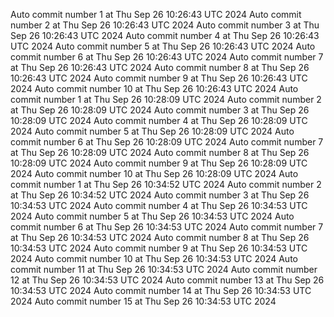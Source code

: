 Auto commit number 1 at Thu Sep 26 10:26:43 UTC 2024
Auto commit number 2 at Thu Sep 26 10:26:43 UTC 2024
Auto commit number 3 at Thu Sep 26 10:26:43 UTC 2024
Auto commit number 4 at Thu Sep 26 10:26:43 UTC 2024
Auto commit number 5 at Thu Sep 26 10:26:43 UTC 2024
Auto commit number 6 at Thu Sep 26 10:26:43 UTC 2024
Auto commit number 7 at Thu Sep 26 10:26:43 UTC 2024
Auto commit number 8 at Thu Sep 26 10:26:43 UTC 2024
Auto commit number 9 at Thu Sep 26 10:26:43 UTC 2024
Auto commit number 10 at Thu Sep 26 10:26:43 UTC 2024
Auto commit number 1 at Thu Sep 26 10:28:09 UTC 2024
Auto commit number 2 at Thu Sep 26 10:28:09 UTC 2024
Auto commit number 3 at Thu Sep 26 10:28:09 UTC 2024
Auto commit number 4 at Thu Sep 26 10:28:09 UTC 2024
Auto commit number 5 at Thu Sep 26 10:28:09 UTC 2024
Auto commit number 6 at Thu Sep 26 10:28:09 UTC 2024
Auto commit number 7 at Thu Sep 26 10:28:09 UTC 2024
Auto commit number 8 at Thu Sep 26 10:28:09 UTC 2024
Auto commit number 9 at Thu Sep 26 10:28:09 UTC 2024
Auto commit number 10 at Thu Sep 26 10:28:09 UTC 2024
Auto commit number 1 at Thu Sep 26 10:34:52 UTC 2024
Auto commit number 2 at Thu Sep 26 10:34:52 UTC 2024
Auto commit number 3 at Thu Sep 26 10:34:53 UTC 2024
Auto commit number 4 at Thu Sep 26 10:34:53 UTC 2024
Auto commit number 5 at Thu Sep 26 10:34:53 UTC 2024
Auto commit number 6 at Thu Sep 26 10:34:53 UTC 2024
Auto commit number 7 at Thu Sep 26 10:34:53 UTC 2024
Auto commit number 8 at Thu Sep 26 10:34:53 UTC 2024
Auto commit number 9 at Thu Sep 26 10:34:53 UTC 2024
Auto commit number 10 at Thu Sep 26 10:34:53 UTC 2024
Auto commit number 11 at Thu Sep 26 10:34:53 UTC 2024
Auto commit number 12 at Thu Sep 26 10:34:53 UTC 2024
Auto commit number 13 at Thu Sep 26 10:34:53 UTC 2024
Auto commit number 14 at Thu Sep 26 10:34:53 UTC 2024
Auto commit number 15 at Thu Sep 26 10:34:53 UTC 2024
